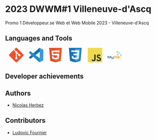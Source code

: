 # 2023 DWWM#1 Villeneuve-d'Ascq

Promo 1 Développeur.se Web et Web Mobile 2023 - Villeneuve-d'Ascq

## Languages and Tools

&nbsp;&nbsp;
![img_git](./profile/img/git.svg)
&nbsp;&nbsp;
![img_vscode](./profile/img/vscode.svg)
&nbsp;&nbsp;
![img_html](./profile/img/html.svg)
&nbsp;&nbsp;
![img_css](./profile/img/css.svg)
&nbsp;&nbsp;
![img_javascript](./profile/img/javascript.svg)
&nbsp;&nbsp;
![img_mysql](./profile/img/mysql.svg)

## Developer achievements


## Authors

* [Nicolas Herbez](https://github.com/nicolas-herbez)

## Contributors

* [Ludovic Fournier](https://github.com/ludo62)
